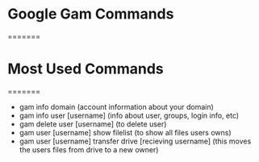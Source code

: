 # Google Gam Commands
======= 
# Most Used Commands
=======
<ul>
	<li>gam info domain (account information about your domain)</li>
	<li>gam info user [username] (info about user, groups, login info, etc)</li>
	<li>gam delete user [username] (to delete user)</li>
	<li>gam user [username] show filelist (to show all files users owns)</li>
	<li>gam user [username] transfer drive [recieving username] (this moves the users files from drive to a new owner)
	</li>



</ul>
